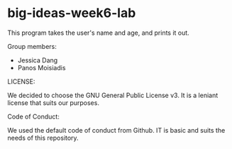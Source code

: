 # big-ideas-week6-lab
This program takes the user's name and age, and prints it out. 

Group members:
- Jessica Dang
- Panos Moisiadis

LICENSE:

We decided to choose the GNU General Public License v3. It is a leniant license that suits our purposes.

Code of Conduct:

We used the default code of conduct from Github. IT is basic and suits the needs of this repository.
